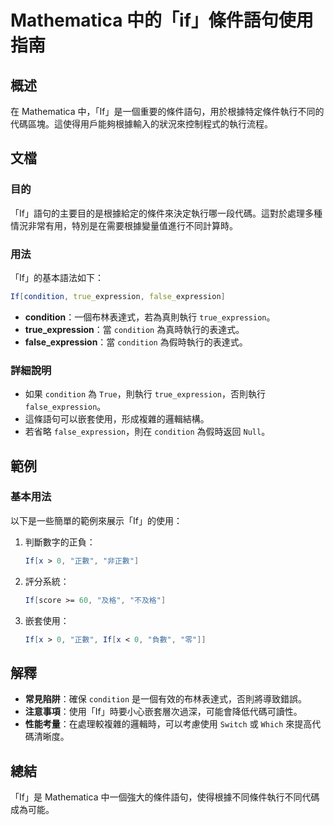 <!--
Meta Description: # Mathematica 中的「if」條件語句使用指南 ## 概述 在 Mathematica 中，「If」是一個重要的條件語句，用於根據特定條件執行不同的代碼區塊。這使得用戶能夠根據輸入的狀況來控制程式的執行流程。 ## 文檔 ### 目的 「If」語句的主要目的是根據給定的條件來決定執行哪一段...
Meta Keywords: mathematica, condition, true_expression, false_expression, 條件語句使用指南
-->

# Mathematica 中的「if」條件語句使用指南

## 概述
在 Mathematica 中，「If」是一個重要的條件語句，用於根據特定條件執行不同的代碼區塊。這使得用戶能夠根據輸入的狀況來控制程式的執行流程。

## 文檔
### 目的
「If」語句的主要目的是根據給定的條件來決定執行哪一段代碼。這對於處理多種情況非常有用，特別是在需要根據變量值進行不同計算時。

### 用法
「If」的基本語法如下：
```mathematica
If[condition, true_expression, false_expression]
```
- **condition**：一個布林表達式，若為真則執行 `true_expression`。
- **true_expression**：當 `condition` 為真時執行的表達式。
- **false_expression**：當 `condition` 為假時執行的表達式。

### 詳細說明
- 如果 `condition` 為 `True`，則執行 `true_expression`，否則執行 `false_expression`。
- 這條語句可以嵌套使用，形成複雜的邏輯結構。
- 若省略 `false_expression`，則在 `condition` 為假時返回 `Null`。

## 範例
### 基本用法
以下是一些簡單的範例來展示「If」的使用：

1. 判斷數字的正負：
   ```mathematica
   If[x > 0, "正數", "非正數"]
   ```

2. 評分系統：
   ```mathematica
   If[score >= 60, "及格", "不及格"]
   ```

3. 嵌套使用：
   ```mathematica
   If[x > 0, "正數", If[x < 0, "負數", "零"]]
   ```

## 解釋
- **常見陷阱**：確保 `condition` 是一個有效的布林表達式，否則將導致錯誤。
- **注意事項**：使用「If」時要小心嵌套層次過深，可能會降低代碼可讀性。
- **性能考量**：在處理較複雜的邏輯時，可以考慮使用 `Switch` 或 `Which` 來提高代碼清晰度。

## 總結
「If」是 Mathematica 中一個強大的條件語句，使得根據不同條件執行不同代碼成為可能。